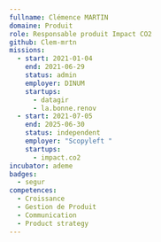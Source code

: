 ```yaml
---
fullname: Clémence MARTIN
domaine: Produit
role: Responsable produit Impact CO2
github: Clem-mrtn
missions:
  - start: 2021-01-04
    end: 2021-06-29
    status: admin
    employer: DINUM
    startups:
      - datagir
      - la.bonne.renov
  - start: 2021-07-05
    end: 2025-06-30
    status: independent
    employer: "Scopyleft "
    startups:
      - impact.co2
incubator: ademe
badges:
  - segur
competences:
  - Croissance
  - Gestion de Produit
  - Communication
  - Product strategy
---
```

